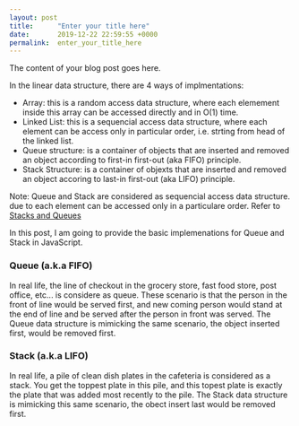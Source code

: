 ```yaml
---
layout: post
title:      "Enter your title here"
date:       2019-12-22 22:59:55 +0000
permalink:  enter_your_title_here
---
```



The content of your blog post goes here.

In the linear data structure, there are 4 ways of implmentations:  
* Array:  this is a random access data structure, where each elemement inside this array can be accessed directly and in O(1) time.   
* Linked List:   this is a sequencial access data structure, where each element can be access only in particular order, i.e. strting from head of the linked list.   
* Queue structure:  is a container of objects that are inserted and removed an object according to first-in first-out (aka FIFO) principle.   
* Stack Structure:  is a container of objexts that are inserted and removed an object accoring to last-in first-out (aka LIFO) principle.  

Note: Queue and Stack are considered as sequencial access data structure. due to each element can be accessed only in a particulare order. Refer to [Stacks and Queues](https://www.cs.cmu.edu/~adamchik/15-121/lectures/Stacks%20and%20Queues/Stacks%20and%20Queues.html)

In this post, I am going to provide the basic implemenations for Queue and Stack in JavaScript.  

### Queue  (a.k.a FIFO)
In real life, the line of checkout in the grocery store, fast food store, post office, etc... is considere as queue.  These scenario is that the person in the front of line would be served first, and new coming person would stand at the end of line and be served after the person in front was served. The Queue data structure is mimicking the  same scenario, the object inserted first, would be removed first.  


### Stack  (a.k.a LIFO)
In real life, a pile of clean dish plates  in the cafeteria is considered as a stack. You get the toppest plate in this pile, and this topest plate is exactly the plate that was added most recently to the pile.  The Stack data structure is mimicking this same scenario, the obect insert last would be removed first.



